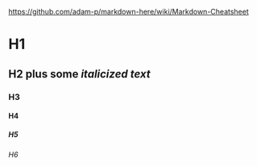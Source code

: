 https://github.com/adam-p/markdown-here/wiki/Markdown-Cheatsheet
# H1
## H2 plus some *italicized text*
### H3
#### H4
##### H5
###### H6

